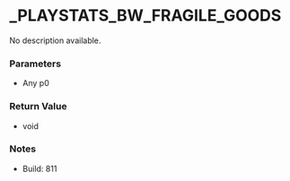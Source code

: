 # _PLAYSTATS_BW_FRAGILE_GOODS

No description available.

### Parameters
* Any p0

### Return Value
* void

### Notes
* Build: 811

